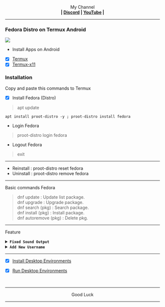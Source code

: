<p align="center">My Channel</br><b>
| <a href="https://discord.gg/GCehyym">Discord</a> | <a href="https://youtube.com/@layargeser">YouTube</a> |</b></p>

---
### Fedora Distro on Termux Android
<img src="https://raw.githubusercontent.com/wahasa/Fedora/refs/heads/main/Patch/Fedora.jpg">

* Install Apps on Android
- [x] [Termux](https://play.google.com/store/apps/details?id=com.termux)
- [x] [Termux-x11](https://github.com/termux/termux-x11/releases)

### Installation
Copy and paste this commands to Termux

- [x] Install Fedora (Distro)
> apt update

```
apt install proot-distro -y ; proot-distro install fedora
```

* Login Fedora
> proot-distro login fedora
* Logout Fedora
> exit

---
- Reinstall : proot-distro reset fedora
- Uninstall : proot-distro remove fedora

---
Basic commands Fedora
> dnf update : Update list package.</br>
> dnf upgrade : Upgrade package.</br>
> dnf search (pkg) : Search package.</br>
> dnf install (pkg) : Install package.</br>
> dnf autoremove (pkg) : Delete pkg.</br>

---
Feature

<details><summary><b><code>Fixed Sound Output</code></b></summary></br>

<b>In Termux, run this commands</b>
> apt update

- Edit Script
```
apt install pulseaudio nano -y
```
```
nano $PREFIX/bin/fedora
```

- Copy Script
```
#!/bin/bash
pulseaudio --start \
    --load="module-native-protocol-tcp auth-ip-acl=127.0.0.1 auth-anonymous=1" \
    --exit-idle-time=-1
proot-distro login fedora --shared-tmp
```
Save : ctrl + x, click y enter.

- Activate script
```
chmod +x $PREFIX/bin/fedora
```

---
- Login Fedora
> fedora

- Logout Fedora
> exit

- Remove Fedora
```
rm $PREFIX/bin/fedora ; pd remove fedora
```

---
<b>In Fedora, run this command</b>
```
echo "export PULSE_SERVER=127.0.0.1" >> ~/.bashrc
```

---
</details>

<details><summary><b><code>Add New Username</code></b></summary></br>

<b>In Linux, run this commands</b>
> dnf install sudo

- Add Username
```
adduser <username>
```
```
passwd <username>
```
```
echo "<username>    ALL=(ALL)       ALL" >> /etc/sudoers
```

</br>
Note :</br>
(username) : Replace with your username.

---
- Login Username
```
su <username>
```

- Logout Username
```
exit
```

- Remove Username
```
deluser <username>
```

---
<b>In Termux, run this commands</b>
> apt install nano

- Edit Script
```
nano $PREFIX/bin/fedora
```
</br>

> proot-distro login fedora --shared-tmp

To

```
proot-distro login --user <username> fedora --shared-tmp
```
Save : ctrl + x, click y enter.

</br>
Note :</br>
(username) : Replace with your username.

---
- Login Fedora
> fedora

- Logout Fedora
> exit

- Remove Fedora
```
rm $PREFIX/bin/fedora ; pd remove fedora
```
</details>

---
- [x] [Install Desktop Environments](https://github.com/wahasa/Fedora/tree/main#install-desktop-environments)

- [x] [Run Desktop Environments](https://github.com/wahasa/Fedora/tree/main#run-desktop-environments)
</br>

---
<p align="center">Good Luck</p>

---
